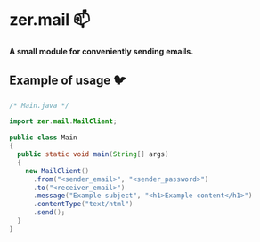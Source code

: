 # zer.mail :mailbox:
#### A small module for conveniently sending emails.

## Example of usage :bird:

```java
/* Main.java */

import zer.mail.MailClient;

public class Main
{
  public static void main(String[] args)
  {
    new MailClient()
      .from("<sender_email>", "<sender_password>")
      .to("<receiver_email>")
      .message("Example subject", "<h1>Example content</h1>")
      .contentType("text/html")
      .send();
  }
}
```
